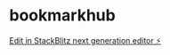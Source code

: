 # bookmarkhub

[Edit in StackBlitz next generation editor ⚡️](https://stackblitz.com/~/github.com/sunshinehacks/bookmarkhub)